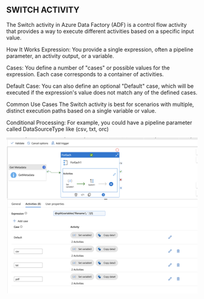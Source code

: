 ## **SWITCH ACTIVITY**


The Switch activity in Azure Data Factory (ADF) is a control flow activity that provides a way to execute different 
activities based on a specific input value.

How It Works
Expression: You provide a single expression, often a pipeline parameter, an activity output, or a variable.

Cases: You define a number of "cases" or possible values for the expression. Each case corresponds to a container of activities.

Default Case: You can also define an optional "Default" case, which will be executed if the expression's value does 
              not match any of the defined cases.

Common Use Cases
The Switch activity is best for scenarios with multiple, distinct execution paths based on a single variable or value.

Conditional Processing: For example, you could have a pipeline parameter called DataSourceType like (csv, txt, orc)


<img width="900" alt="" src="https://github.com/rajeshreddy185/polls/blob/main/mysite3-20210509T044718Z-001/mysite3/mysite3/Screenshot%202025-09-18%20at%2010.22.15%20PM.png" />

